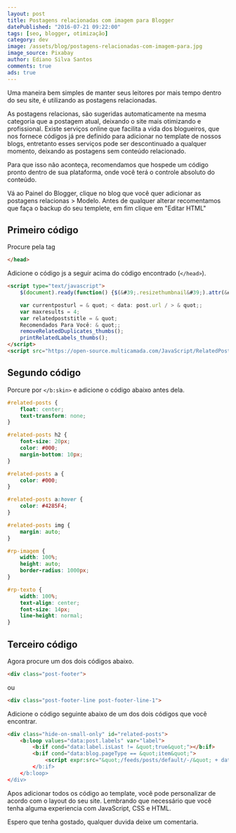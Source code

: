 ```yaml
---
layout: post
title: Postagens relacionadas com imagem para Blogger
datePublished: "2016-07-21 09:22:00"
tags: [seo, blogger, otimização]
category: dev
image: /assets/blog/postagens-relacionadas-com-imagem-para.jpg
image_source: Pixabay
author: Ediano Silva Santos
comments: true
ads: true
---
```


Uma maneira bem simples de manter seus leitores por mais tempo dentro do seu site, é utilizando as postagens relacionadas.

As postagens relacionas, são sugeridas automaticamente na mesma categoria que a postagem atual, deixando o site mais otimizando e profissional. Existe serviços online que facilita a vida dos blogueiros, que nos fornece códigos já pre definido para adicionar no template de nossos blogs, entretanto esses serviços pode ser descontinuado a qualquer momento, deixando as postagens sem conteúdo relacionado.

Para que isso não aconteça, recomendamos que hospede um código pronto dentro de sua plataforma, onde você terá o controle absoluto do conteúdo.

Vá ao Painel do Blogger, clique no blog que você quer adicionar as postagens relacionas &gt; Modelo. Antes de qualquer alterar recomentamos que faça o backup do seu templete, em fim clique em "Editar HTML"

## Primeiro código
Procure pela tag

```html
</head>
```

Adicione o código js a seguir acima do código encontrado (`</head>`).

```html
<script type="text/javascript">
    $(document).ready(function() {$(&#39;.resizethumbnail&#39;).attr(&#39;src&#39;, function(i, src) {returnsrc.replace( &#39;s72-c&#39;, &#39;s500-c&#39; );});});

    var currentposturl = & quot; < data: post.url / > & quot;;
    var maxresults = 4;
    var relatedpoststitle = & quot;
    Recomendados Para Você: & quot;;
    removeRelatedDuplicates_thumbs();
    printRelatedLabels_thumbs();
</script>
<script src="https://open-source.multicamada.com/JavaScript/RelatedPostsForBlogger.js"></script>
```

## Segundo código
Porcure por `</b:skin>` e adicione o código abaixo antes dela.

```css
#related-posts {
    float: center;
    text-transform: none;
}

#related-posts h2 {
    font-size: 20px;
    color: #000;
    margin-bottom: 10px;
}

#related-posts a {
    color: #000;
}

#related-posts a:hover {
    color: #4285F4;
}

#related-posts img {
    margin: auto;
}

#rp-imagem {
    width: 100%;
    height: auto;
    border-radius: 1000px;
}

#rp-texto {
    width: 100%;
    text-align: center;
    font-size: 14px;
    line-height: normal;
}
```

## Terceiro código
Agora procure um dos dois códigos abaixo.

```html
<div class="post-footer">
```

ou

```html
<div class="post-footer-line post-footer-line-1">
```

Adicione o código seguinte abaixo de um dos dois códigos que você encontrar.

```html
<div class="hide-on-small-only" id="related-posts">
    <b:loop values="data:post.labels" var="label">
        <b:if cond="data:label.isLast != &quot;true&quot;"></b:if>
        <b:if cond="data:blog.pageType == &quot;item&quot;">
            <script expr:src="&quot;/feeds/posts/default/-/&quot; + data:label.name + &quot;?alt=json-in-script&ampcallback=related_results_labels_thumbs&amp;max-results=6&quot;></script>
        </b:if>
    </b:loop>
</div>
```

Apos adicionar todos os código ao template, você pode personalizar de acordo com o layout do seu site. Lembrando que necessário que você tenha alguma experiencia com JavaScript, CSS e HTML.

Espero que tenha gostado, qualquer duvida deixe um comentaria.